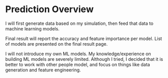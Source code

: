 # Prediction Overview

I will first generate data based on my simulation, then feed that data to machine learning models.

Final result will report the accuracy and feature importance per model.
List of models are presented on the final result page.

I will not introduce my own ML models. My knowledge/experience on building ML models are severely limited. Although I tried, I decided that it is better to work with other people model, and focus on things like data generation and feature engineering. 
